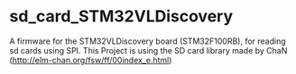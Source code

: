 sd_card_STM32VLDiscovery
========================

A firmware for the STM32VLDiscovery board (STM32F100RB), for reading sd cards using SPI.
This Project is using the SD card library made by ChaN (http://elm-chan.org/fsw/ff/00index_e.html)
